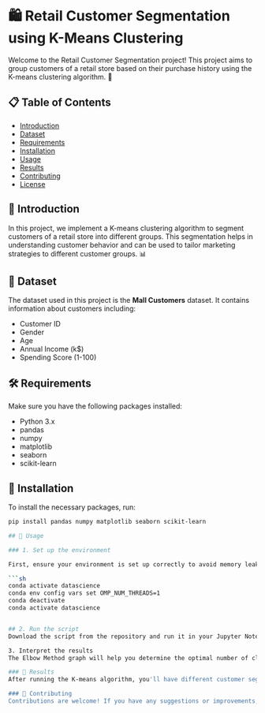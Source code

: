 # 🛍️ Retail Customer Segmentation using K-Means Clustering

Welcome to the Retail Customer Segmentation project! This project aims to group customers of a retail store based on their purchase history using the K-means clustering algorithm. 🎯

## 📋 Table of Contents

- [Introduction](#introduction)
- [Dataset](#dataset)
- [Requirements](#requirements)
- [Installation](#installation)
- [Usage](#usage)
- [Results](#results)
- [Contributing](#contributing)
- [License](#license)

## 📌 Introduction

In this project, we implement a K-means clustering algorithm to segment customers of a retail store into different groups. This segmentation helps in understanding customer behavior and can be used to tailor marketing strategies to different customer groups. 📊

## 📂 Dataset

The dataset used in this project is the **Mall Customers** dataset. It contains information about customers including:

- Customer ID
- Gender
- Age
- Annual Income (k$)
- Spending Score (1-100)

## 🛠️ Requirements

Make sure you have the following packages installed:

- Python 3.x
- pandas
- numpy
- matplotlib
- seaborn
- scikit-learn

## 💾 Installation

To install the necessary packages, run:

```sh
pip install pandas numpy matplotlib seaborn scikit-learn

## 🚀 Usage

### 1. Set up the environment

First, ensure your environment is set up correctly to avoid memory leak warnings. Set the `OMP_NUM_THREADS` environment variable:

```sh
conda activate datascience
conda env config vars set OMP_NUM_THREADS=1
conda deactivate
conda activate datascience


## 2. Run the script
Download the script from the repository and run it in your Jupyter Notebook or Python environment.

3. Interpret the results
The Elbow Method graph will help you determine the optimal number of clusters for segmenting the customers. 📈

### 🎨 Results
After running the K-means algorithm, you'll have different customer segments. These segments can be visualized and analyzed to understand distinct customer behaviors and preferences.

### 🤝 Contributing
Contributions are welcome! If you have any suggestions or improvements, feel free to create a pull request or open an issue. Let's make this project better together! 🌟
